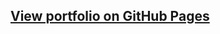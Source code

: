 ## <a href="https://adamwgrise.github.io/Portfolio" target="_blank">View portfolio on GitHub Pages</a>
